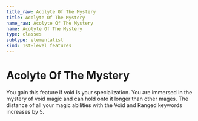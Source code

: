 ```yaml
---
title_raw: Acolyte Of The Mystery
title: Acolyte Of The Mystery
name_raw: Acolyte Of The Mystery
name: Acolyte Of The Mystery
type: classes
subtype: elementalist
kind: 1st-level features
---
```


# Acolyte Of The Mystery

You gain this feature if void is your specialization. You are immersed in the mystery of void magic and can hold onto it longer than other mages. The distance of all your magic abilities with the Void and Ranged keywords increases by 5.
